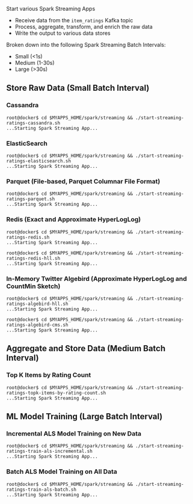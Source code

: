 Start various Spark Streaming Apps
* Receive data from the `item_ratings` Kafka topic
* Process, aggregate, transform, and enrich the raw data
* Write the output to various data stores

Broken down into the following Spark Streaming Batch Intervals:
* Small (<1s)
* Medium (1-30s)
* Large (>30s)

## Store Raw Data (Small Batch Interval)
### Cassandra
```
root@docker$ cd $MYAPPS_HOME/spark/streaming && ./start-streaming-ratings-cassandra.sh
...Starting Spark Streaming App...
```
### ElasticSearch  
```
root@docker$ cd $MYAPPS_HOME/spark/streaming && ./start-streaming-ratings-elasticsearch.sh
...Starting Spark Streaming App...
```
### Parquet (File-based, Parquet Columnar File Format)
```
root@docker$ cd $MYAPPS_HOME/spark/streaming && ./start-streaming-ratings-parquet.sh
...Starting Spark Streaming App...
```
### Redis (Exact and Approximate HyperLogLog) 
```
root@docker$ cd $MYAPPS_HOME/spark/streaming && ./start-streaming-ratings-redis.sh
...Starting Spark Streaming App...
```
```
root@docker$ cd $MYAPPS_HOME/spark/streaming && ./start-streaming-ratings-redis-hll.sh
...Starting Spark Streaming App...
```
### In-Memory Twitter Algebird (Approximate HyperLogLog and CountMin Sketch) 
```
root@docker$ cd $MYAPPS_HOME/spark/streaming && ./start-streaming-ratings-algebird-hll.sh
...Starting Spark Streaming App...
```
```
root@docker$ cd $MYAPPS_HOME/spark/streaming && ./start-streaming-ratings-algebird-cms.sh
...Starting Spark Streaming App...
```

## Aggregate and Store Data (Medium Batch Interval)
### Top K Items by Rating Count
```
root@docker$ cd $MYAPPS_HOME/spark/streaming && ./start-streaming-ratings-topk-items-by-rating-count.sh
...Starting Spark Streaming App...
```
 
## ML Model Training (Large Batch Interval)
### Incremental ALS Model Training on New Data
```
root@docker$ cd $MYAPPS_HOME/spark/streaming && ./start-streaming-ratings-train-als-incremental.sh
...Starting Spark Streaming App...
```
### Batch ALS Model Training on All Data
```
root@docker$ cd $MYAPPS_HOME/spark/streaming && ./start-streaming-ratings-train-als-batch.sh
...Starting Spark Streaming App...
```